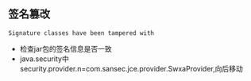 ## 签名篡改

```
Signature classes have been tampered with
```

- 检查jar包的签名信息是否一致
- java.security中security.provider.n=com.sansec.jce.provider.SwxaProvider,向后移动


